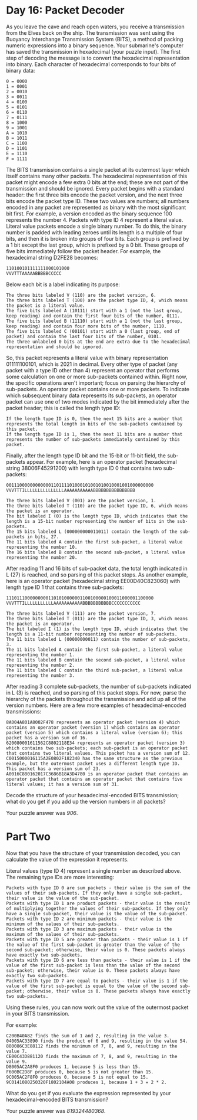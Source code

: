 # Day 16: Packet Decoder

As you leave the cave and reach open waters, you receive a transmission from the Elves back on the ship.
The transmission was sent using the Buoyancy Interchange Transmission System (BITS), a method of packing numeric expressions into a binary sequence. Your submarine's computer has saved the transmission in hexadecimal (your puzzle input).
The first step of decoding the message is to convert the hexadecimal representation into binary. Each character of hexadecimal corresponds to four bits of binary data:

```
0 = 0000
1 = 0001
2 = 0010
3 = 0011
4 = 0100
5 = 0101
6 = 0110
7 = 0111
8 = 1000
9 = 1001
A = 1010
B = 1011
C = 1100
D = 1101
E = 1110
F = 1111
```

The BITS transmission contains a single packet at its outermost layer which itself contains many other packets. The hexadecimal representation of this packet might encode a few extra 0 bits at the end; these are not part of the transmission and should be ignored.
Every packet begins with a standard header: the first three bits encode the packet version, and the next three bits encode the packet type ID. These two values are numbers; all numbers encoded in any packet are represented as binary with the most significant bit first. For example, a version encoded as the binary sequence 100 represents the number 4.
Packets with type ID 4 represent a literal value. Literal value packets encode a single binary number. To do this, the binary number is padded with leading zeroes until its length is a multiple of four bits, and then it is broken into groups of four bits. Each group is prefixed by a 1 bit except the last group, which is prefixed by a 0 bit. These groups of five bits immediately follow the packet header. For example, the hexadecimal string D2FE28 becomes:

```
110100101111111000101000
VVVTTTAAAAABBBBBCCCCC
```

Below each bit is a label indicating its purpose:

    The three bits labeled V (110) are the packet version, 6.
    The three bits labeled T (100) are the packet type ID, 4, which means the packet is a literal value.
    The five bits labeled A (10111) start with a 1 (not the last group, keep reading) and contain the first four bits of the number, 0111.
    The five bits labeled B (11110) start with a 1 (not the last group, keep reading) and contain four more bits of the number, 1110.
    The five bits labeled C (00101) start with a 0 (last group, end of packet) and contain the last four bits of the number, 0101.
    The three unlabeled 0 bits at the end are extra due to the hexadecimal representation and should be ignored.

So, this packet represents a literal value with binary representation 011111100101, which is 2021 in decimal.
Every other type of packet (any packet with a type ID other than 4) represent an operator that performs some calculation on one or more sub-packets contained within. Right now, the specific operations aren't important; focus on parsing the hierarchy of sub-packets.
An operator packet contains one or more packets. To indicate which subsequent binary data represents its sub-packets, an operator packet can use one of two modes indicated by the bit immediately after the packet header; this is called the length type ID:

    If the length type ID is 0, then the next 15 bits are a number that represents the total length in bits of the sub-packets contained by this packet.
    If the length type ID is 1, then the next 11 bits are a number that represents the number of sub-packets immediately contained by this packet.

Finally, after the length type ID bit and the 15-bit or 11-bit field, the sub-packets appear.
For example, here is an operator packet (hexadecimal string 38006F45291200) with length type ID 0 that contains two sub-packets:

```
00111000000000000110111101000101001010010001001000000000
VVVTTTILLLLLLLLLLLLLLLAAAAAAAAAAABBBBBBBBBBBBBBBB
```

    The three bits labeled V (001) are the packet version, 1.
    The three bits labeled T (110) are the packet type ID, 6, which means the packet is an operator.
    The bit labeled I (0) is the length type ID, which indicates that the length is a 15-bit number representing the number of bits in the sub-packets.
    The 15 bits labeled L (000000000011011) contain the length of the sub-packets in bits, 27.
    The 11 bits labeled A contain the first sub-packet, a literal value representing the number 10.
    The 16 bits labeled B contain the second sub-packet, a literal value representing the number 20.

After reading 11 and 16 bits of sub-packet data, the total length indicated in L (27) is reached, and so parsing of this packet stops.
As another example, here is an operator packet (hexadecimal string EE00D40C823060) with length type ID 1 that contains three sub-packets:

```
11101110000000001101010000001100100000100011000001100000
VVVTTTILLLLLLLLLLLAAAAAAAAAAABBBBBBBBBBBCCCCCCCCCCC
```

    The three bits labeled V (111) are the packet version, 7.
    The three bits labeled T (011) are the packet type ID, 3, which means the packet is an operator.
    The bit labeled I (1) is the length type ID, which indicates that the length is a 11-bit number representing the number of sub-packets.
    The 11 bits labeled L (00000000011) contain the number of sub-packets, 3.
    The 11 bits labeled A contain the first sub-packet, a literal value representing the number 1.
    The 11 bits labeled B contain the second sub-packet, a literal value representing the number 2.
    The 11 bits labeled C contain the third sub-packet, a literal value representing the number 3.

After reading 3 complete sub-packets, the number of sub-packets indicated in L (3) is reached, and so parsing of this packet stops.
For now, parse the hierarchy of the packets throughout the transmission and add up all of the version numbers.
Here are a few more examples of hexadecimal-encoded transmissions:

    8A004A801A8002F478 represents an operator packet (version 4) which contains an operator packet (version 1) which contains an operator packet (version 5) which contains a literal value (version 6); this packet has a version sum of 16.
    620080001611562C8802118E34 represents an operator packet (version 3) which contains two sub-packets; each sub-packet is an operator packet that contains two literal values. This packet has a version sum of 12.
    C0015000016115A2E0802F182340 has the same structure as the previous example, but the outermost packet uses a different length type ID. This packet has a version sum of 23.
    A0016C880162017C3686B18A3D4780 is an operator packet that contains an operator packet that contains an operator packet that contains five literal values; it has a version sum of 31.

Decode the structure of your hexadecimal-encoded BITS transmission; what do you get if you add up the version numbers in all packets?

Your puzzle answer was *906*.

# Part Two

Now that you have the structure of your transmission decoded, you can calculate the value of the expression it represents.

Literal values (type ID 4) represent a single number as described above. The remaining type IDs are more interesting:

    Packets with type ID 0 are sum packets - their value is the sum of the values of their sub-packets. If they only have a single sub-packet, their value is the value of the sub-packet.
    Packets with type ID 1 are product packets - their value is the result of multiplying together the values of their sub-packets. If they only have a single sub-packet, their value is the value of the sub-packet.
    Packets with type ID 2 are minimum packets - their value is the minimum of the values of their sub-packets.
    Packets with type ID 3 are maximum packets - their value is the maximum of the values of their sub-packets.
    Packets with type ID 5 are greater than packets - their value is 1 if the value of the first sub-packet is greater than the value of the second sub-packet; otherwise, their value is 0. These packets always have exactly two sub-packets.
    Packets with type ID 6 are less than packets - their value is 1 if the value of the first sub-packet is less than the value of the second sub-packet; otherwise, their value is 0. These packets always have exactly two sub-packets.
    Packets with type ID 7 are equal to packets - their value is 1 if the value of the first sub-packet is equal to the value of the second sub-packet; otherwise, their value is 0. These packets always have exactly two sub-packets.

Using these rules, you can now work out the value of the outermost packet in your BITS transmission.

For example:

    C200B40A82 finds the sum of 1 and 2, resulting in the value 3.
    04005AC33890 finds the product of 6 and 9, resulting in the value 54.
    880086C3E88112 finds the minimum of 7, 8, and 9, resulting in the value 7.
    CE00C43D881120 finds the maximum of 7, 8, and 9, resulting in the value 9.
    D8005AC2A8F0 produces 1, because 5 is less than 15.
    F600BC2D8F produces 0, because 5 is not greater than 15.
    9C005AC2F8F0 produces 0, because 5 is not equal to 15.
    9C0141080250320F1802104A08 produces 1, because 1 + 3 = 2 * 2.

What do you get if you evaluate the expression represented by your hexadecimal-encoded BITS transmission?

Your puzzle answer was *819324480368*.

